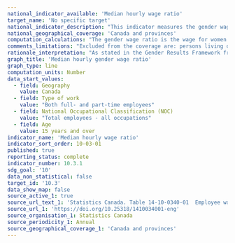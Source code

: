 ```yaml
---
national_indicator_available: 'Median hourly wage ratio'
target_name: 'No specific target'
national_indicator_description: "This indicator measures the gender wage ratio. The gender wage ratio can be interpreted as the proportion of a dollar that women earn for every dollar earned by men."
national_geographical_coverage: 'Canada and provinces' 
computation_calculations: "The gender wage ratio is the wage for women divided by the wage for men. Alternatively, the gender wage ratio can be subtracted from one and then multiplied by 100, such that it represents, when positive, how much less women earn than men in percentage terms (or, in the case of a negative percentage, how much more women earn than men)."
comments_limitations: "Excluded from the coverage are: persons living on reserves and other Aboriginal settlements in the provinces; full-time members of the Canadian Armed Forces, the institutionalized population, and households in extremely remote areas with very low population density. These groups together represent an exclusion of less than 2% of the Canadian population aged 15 and over."
rationale_interpretation: "As stated in the Gender Results Framework from Women and Gender Equality Canada, every person should have the opportunity to reach their full potential while contributing to, and benefitting from, a strong growing economy. Furthermore, advancing women’s economic participation drives economic growth, while boosting the income of Canadian families. Increased income leads to economic independence, which means greater financial security of individuals and their families, helping people exercise control over their lives."
graph_title: 'Median hourly gender wage ratio'
graph_type: line
computation_units: Number
data_start_values:
  - field: Geography
    value: Canada
  - field: Type of work
    value: "Both full- and part-time employees"
  - field: National Occupational Classification (NOC)
    value: "Total employees - all occupations"
  - field: Age
    value: 15 years and over
indicator_name: 'Median hourly wage ratio'
indicator_sort_order: 10-03-01
published: true
reporting_status: complete
indicator_number: 10.3.1
sdg_goal: '10'
data_non_statistical: false
target_id: '10.3'
data_show_map: false
source_active_1: true
source_url_text_1: 'Statistics Canada. Table 14-10-0340-01  Employee wages by occupation, annual'
source_url_1: 'https://doi.org/10.25318/1410034001-eng'
source_organisation_1: Statistics Canada
source_periodicity_1: Annual
source_geographical_coverage_1: 'Canada and provinces'
---
```

